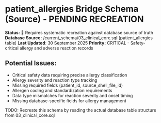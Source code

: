 # patient_allergies Bridge Schema (Source) - PENDING RECREATION

**Status:** 🚧 Requires systematic recreation against database source of truth
**Database Source:** /current_schema/03_clinical_core.sql (patient_allergies table)
**Last Updated:** 30 September 2025
**Priority:** CRITICAL - Safety-critical allergy and adverse reaction records

## Potential Issues:
- Critical safety data requiring precise allergy classification
- Allergy severity and reaction type tracking
- Missing required fields (patient_id, source_shell_file_id)
- Allergen coding and standardization requirements
- Data type mismatches for reaction severity and onset timing
- Missing database-specific fields for allergy management

TODO: Recreate this schema by reading the actual database table structure from 03_clinical_core.sql